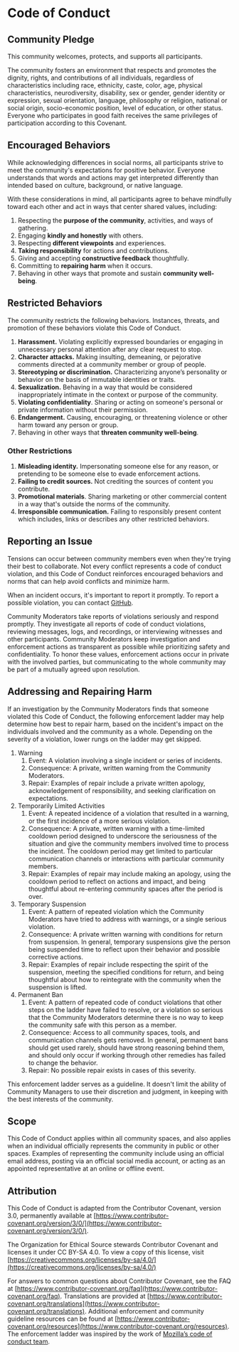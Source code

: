 # Code of Conduct

## Community Pledge

This community welcomes, protects, and supports all participants.

The community fosters an environment that respects and promotes the dignity, rights, and contributions of all individuals, regardless of characteristics including race, ethnicity, caste, color, age, physical characteristics, neurodiversity, disability, sex or gender, gender identity or expression, sexual orientation, language, philosophy or religion, national or social origin, socio-economic position, level of education, or other status. Everyone who participates in good faith receives the same privileges of participation according to this Covenant.

## Encouraged Behaviors

While acknowledging differences in social norms, all participants strive to meet the community's expectations for positive behavior. Everyone understands that words and actions may get interpreted differently than intended based on culture, background, or native language.

With these considerations in mind, all participants agree to behave mindfully toward each other and act in ways that center shared values, including:

1. Respecting the **purpose of the community**, activities, and ways of gathering.
1. Engaging **kindly and honestly** with others.
1. Respecting **different viewpoints** and experiences.
1. **Taking responsibility** for actions and contributions.
1. Giving and accepting **constructive feedback** thoughtfully.
1. Committing to **repairing harm** when it occurs.
1. Behaving in other ways that promote and sustain **community well-being**.

## Restricted Behaviors

The community restricts the following behaviors. Instances, threats, and promotion of these behaviors violate this Code of Conduct.

1. **Harassment.** Violating explicitly expressed boundaries or engaging in unnecessary personal attention after any clear request to stop.
1. **Character attacks.** Making insulting, demeaning, or pejorative comments directed at a community member or group of people.
1. **Stereotyping or discrimination.** Characterizing anyone’s personality or behavior on the basis of immutable identities or traits.
1. **Sexualization.** Behaving in a way that would be considered inappropriately intimate in the context or purpose of the community.
1. **Violating confidentiality**. Sharing or acting on someone's personal or private information without their permission.
1. **Endangerment.** Causing, encouraging, or threatening violence or other harm toward any person or group.
1. Behaving in other ways that **threaten community well-being**.

### Other Restrictions

1. **Misleading identity.** Impersonating someone else for any reason, or pretending to be someone else to evade enforcement actions.
1. **Failing to credit sources.** Not crediting the sources of content you contribute.
1. **Promotional materials**. Sharing marketing or other commercial content in a way that's outside the norms of the community.
1. **Irresponsible communication.** Failing to responsibly present content which includes, links or describes any other restricted behaviors.

## Reporting an Issue

Tensions can occur between community members even when they're trying their best to collaborate. Not every conflict represents a code of conduct violation, and this Code of Conduct reinforces encouraged behaviors and norms that can help avoid conflicts and minimize harm.

When an incident occurs, it's important to report it promptly. To report a possible violation, you can contact [GitHub](https://github.com/FabienMeyer).

Community Moderators take reports of violations seriously and respond promptly. They investigate all reports of code of conduct violations, reviewing messages, logs, and recordings, or interviewing witnesses and other participants. Community Moderators keep investigation and enforcement actions as transparent as possible while prioritizing safety and confidentiality. To honor these values, enforcement actions occur in private with the involved parties, but communicating to the whole community may be part of a mutually agreed upon resolution.

## Addressing and Repairing Harm

If an investigation by the Community Moderators finds that someone violated this Code of Conduct, the following enforcement ladder may help determine how best to repair harm, based on the incident's impact on the individuals involved and the community as a whole. Depending on the severity of a violation, lower rungs on the ladder may get skipped.

1. Warning
   1. Event: A violation involving a single incident or series of incidents.
   1. Consequence: A private, written warning from the Community Moderators.
   1. Repair: Examples of repair include a private written apology, acknowledgement of responsibility, and seeking clarification on expectations.
1. Temporarily Limited Activities
   1. Event: A repeated incidence of a violation that resulted in a warning, or the first incidence of a more serious violation.
   1. Consequence: A private, written warning with a time-limited cooldown period designed to underscore the seriousness of the situation and give the community members involved time to process the incident. The cooldown period may get limited to particular communication channels or interactions with particular community members.
   1. Repair: Examples of repair may include making an apology, using the cooldown period to reflect on actions and impact, and being thoughtful about re-entering community spaces after the period is over.
1. Temporary Suspension
   1. Event: A pattern of repeated violation which the Community Moderators have tried to address with warnings, or a single serious violation.
   1. Consequence: A private written warning with conditions for return from suspension. In general, temporary suspensions give the person being suspended time to reflect upon their behavior and possible corrective actions.
   1. Repair: Examples of repair include respecting the spirit of the suspension, meeting the specified conditions for return, and being thoughtful about how to reintegrate with the community when the suspension is lifted.
1. Permanent Ban
   1. Event: A pattern of repeated code of conduct violations that other steps on the ladder have failed to resolve, or a violation so serious that the Community Moderators determine there is no way to keep the community safe with this person as a member.
   1. Consequence: Access to all community spaces, tools, and communication channels gets removed. In general, permanent bans should get used rarely, should have strong reasoning behind them, and should only occur if working through other remedies has failed to change the behavior.
   1. Repair: No possible repair exists in cases of this severity.

This enforcement ladder serves as a guideline. It doesn't limit the ability of Community Managers to use their discretion and judgment, in keeping with the best interests of the community.

## Scope

This Code of Conduct applies within all community spaces, and also applies when an individual officially represents the community in public or other spaces. Examples of representing the community include using an official email address, posting via an official social media account, or acting as an appointed representative at an online or offline event.

## Attribution

This Code of Conduct is adapted from the Contributor Covenant, version 3.0, permanently available at [https://www.contributor-covenant.org/version/3/0/](https://www.contributor-covenant.org/version/3/0/).

The Organization for Ethical Source stewards Contributor Covenant and licenses it under CC BY-SA 4.0. To view a copy of this license, visit [https://creativecommons.org/licenses/by-sa/4.0/](https://creativecommons.org/licenses/by-sa/4.0/)

For answers to common questions about Contributor Covenant, see the FAQ at [https://www.contributor-covenant.org/faq](https://www.contributor-covenant.org/faq). Translations are provided at [https://www.contributor-covenant.org/translations](https://www.contributor-covenant.org/translations). Additional enforcement and community guideline resources can be found at [https://www.contributor-covenant.org/resources](https://www.contributor-covenant.org/resources). The enforcement ladder was inspired by the work of [Mozilla’s code of conduct team](https://github.com/mozilla/inclusion).
